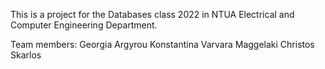 This is a project for the Databases class 2022 in NTUA Electrical and Computer Engineering Department.

Team members:
Georgia Argyrou
Konstantina Varvara Maggelaki
Christos Skarlos
